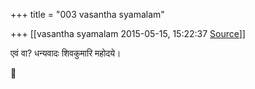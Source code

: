 +++
title = "003 vasantha syamalam"

+++
[[vasantha syamalam	2015-05-15, 15:22:37 [Source](https://groups.google.com/g/samskrita/c/SLJV7c9I_UI)]]



एवं वा? धन्यवादः शिवकुमारि महोदये।



